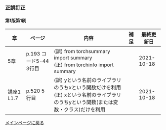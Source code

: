 ### 正誤訂正


#### 第1版第1刷
|章  |ページ  |内容　　　　　　　|補足|最終更新日|
|---|---|---|---|---|
|5章|p.193 コード5-44 3行目|(誤) from torchsummary import summary <br>(正) from torchinfo import summary||2021-10-18|
|講座1 L1.7|p.520 5行目|(誤) yという名前のライブラリのうちxという関数だけを利用 <br>(正) xという名前のライブラリのうちyという関数(または変数・クラス)だけを利用||2021-10-18|


[メインページに戻る](../README.md)
